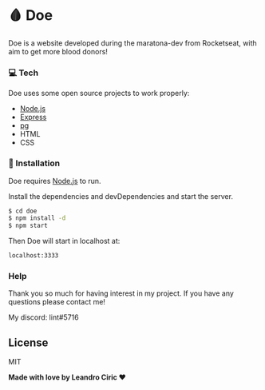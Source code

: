 # 🩸 Doe

Doe is a website developed during the maratona-dev from Rocketseat, with aim to get more blood donors!

### 💻 Tech 
Doe uses some open source projects to work properly:

  * [Node.js]
  * [Express]
  * [pg]
  * HTML
  * CSS
  
### 🔨 Installation 

Doe requires [Node.js](https://nodejs.org/) to run.

Install the dependencies and devDependencies and start the server.

```sh
$ cd doe
$ npm install -d
$ npm start
```

Then Doe will start in localhost at:

```sh
localhost:3333
```

###  Help 

Thank you so much for having interest in my project.
If you have any questions please contact me!

My discord: lint#5716

License
----

MIT


**Made with love by Leandro Ciric ❤**

[//]: # (These are reference links used in the body of this note and get stripped out when the markdown processor does its job. There is no need to format nicely because it shouldn't be seen. Thanks SO - http://stackoverflow.com/questions/4823468/store-comments-in-markdown-syntax)

   [node.js]: <http://nodejs.org>
   [express]: <http://expressjs.com>
   [pg]: <https://github.com/brianc/node-postgres>


